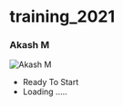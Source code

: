 training\_2021
==============
### Akash M
![Akash M](https://avatars0.githubusercontent.com/u/76091038?s=400&u=1cfde463a0d0538768de3ac8269b621264b0071b&v=4)

-   Ready To Start
-   Loading .....
